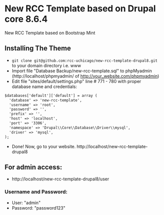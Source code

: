 # New RCC Template based on Drupal core 8.6.4
New RCC Template based on Bootstrap Mint

## Installing The Theme
- `git clone git@github.com:rcc-uchicago/new-rcc-template-drupal8.git` to your domain directory i.e. www
- Import file "Database Backup/new-rcc-template.sql" to phpMyadmin (http://localhost/phpmyadmin/ of http://your_website.com/phpmyadmin)
- Edit file "sites/default/settings.php" line # 771 - 780 with proper database name and credentials:

```html
$databases['default']['default'] = array (
  'database' => 'new-rcc-template',
  'username' => 'root',
  'password' => '',
  'prefix' => '',
  'host' => 'localhost',
  'port' => '3306',
  'namespace' => 'Drupal\\Core\\Database\\Driver\\mysql',
  'driver' => 'mysql',
);
```
- Done! Now, go to your website. http://localhost/new-rcc-template-drupal8

## For admin access:
- http://localhost/new-rcc-template-drupal8/user
### Username and Password: 
- User: "admin"
- Password: "password123"
